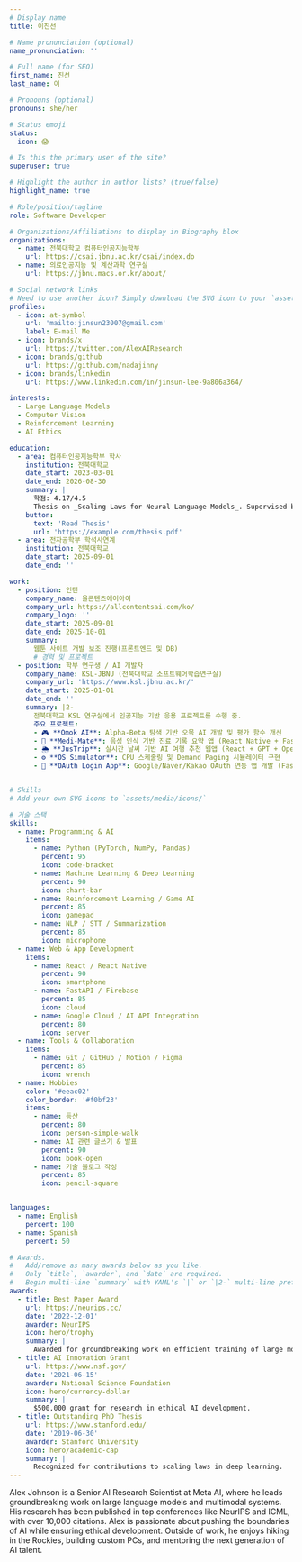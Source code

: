 ```yaml
---
# Display name
title: 이진선

# Name pronunciation (optional)
name_pronunciation: ''

# Full name (for SEO)
first_name: 진선
last_name: 이

# Pronouns (optional)
pronouns: she/her

# Status emoji
status:
  icon: 😱

# Is this the primary user of the site?
superuser: true

# Highlight the author in author lists? (true/false)
highlight_name: true

# Role/position/tagline
role: Software Developer

# Organizations/Affiliations to display in Biography blox
organizations:
  - name: 전북대학교 컴퓨터인공지능학부
    url: https://csai.jbnu.ac.kr/csai/index.do
  - name: 의료인공지능 및 계산과학 연구실
    url: https://jbnu.macs.or.kr/about/

# Social network links
# Need to use another icon? Simply download the SVG icon to your `assets/media/icons/` folder.
profiles:
  - icon: at-symbol
    url: 'mailto:jinsun23007@gmail.com'
    label: E-mail Me
  - icon: brands/x
    url: https://twitter.com/AlexAIResearch
  - icon: brands/github
    url: https://github.com/nadajinny
  - icon: brands/linkedin
    url: https://www.linkedin.com/in/jinsun-lee-9a806a364/

interests:
  - Large Language Models
  - Computer Vision
  - Reinforcement Learning
  - AI Ethics

education:
  - area: 컴퓨터인공지능학부 학사
    institution: 전북대학교
    date_start: 2023-03-01
    date_end: 2026-08-30 
    summary: |
      학점: 4.17/4.5
      Thesis on _Scaling Laws for Neural Language Models_. Supervised by Prof. Andrew Ng. Published 5 papers in NeurIPS and ICML, with 2 best paper awards.
    button: 
      text: 'Read Thesis'
      url: 'https://example.com/thesis.pdf'
  - area: 전자공학부 학석사연계
    institution: 전북대학교
    date_start: 2025-09-01
    date_end: ''

work:
  - position: 인턴
    company_name: 올콘텐츠에이아이
    company_url: https://allcontentsai.com/ko/
    company_logo: ''
    date_start: 2025-09-01
    date_end: 2025-10-01
    summary: 
      웹툰 사이트 개발 보조 진행(프론트엔드 및 DB)
      # 경력 및 프로젝트
  - position: 학부 연구생 / AI 개발자
    company_name: KSL-JBNU (전북대학교 소프트웨어학습연구실)
    company_url: 'https://www.ksl.jbnu.ac.kr/'
    date_start: 2025-01-01
    date_end: ''
    summary: |2-
      전북대학교 KSL 연구실에서 인공지능 기반 응용 프로젝트를 수행 중.  
      주요 프로젝트:
      - 🎮 **Omok AI**: Alpha-Beta 탐색 기반 오목 AI 개발 및 평가 함수 개선  
      - 💬 **Medi-Mate**: 음성 인식 기반 진료 기록 요약 앱 (React Native + FastAPI + VITO STT)  
      - 🌦️ **JusTrip**: 실시간 날씨 기반 AI 여행 추천 웹앱 (React + GPT + OpenWeather API)  
      - ⚙️ **OS Simulator**: CPU 스케줄링 및 Demand Paging 시뮬레이터 구현  
      - 🔗 **OAuth Login App**: Google/Naver/Kakao OAuth 연동 앱 개발 (FastAPI 백엔드 + InAppBrowser)


# Skills
# Add your own SVG icons to `assets/media/icons/`

# 기술 스택
skills:
  - name: Programming & AI
    items:
      - name: Python (PyTorch, NumPy, Pandas)
        percent: 95
        icon: code-bracket
      - name: Machine Learning & Deep Learning
        percent: 90
        icon: chart-bar
      - name: Reinforcement Learning / Game AI
        percent: 85
        icon: gamepad
      - name: NLP / STT / Summarization
        percent: 85
        icon: microphone
  - name: Web & App Development
    items:
      - name: React / React Native
        percent: 90
        icon: smartphone
      - name: FastAPI / Firebase
        percent: 85
        icon: cloud
      - name: Google Cloud / AI API Integration
        percent: 80
        icon: server
  - name: Tools & Collaboration
    items:
      - name: Git / GitHub / Notion / Figma
        percent: 85
        icon: wrench
  - name: Hobbies
    color: '#eeac02'
    color_border: '#f0bf23'
    items:
      - name: 등산
        percent: 80
        icon: person-simple-walk
      - name: AI 관련 글쓰기 & 발표
        percent: 90
        icon: book-open
      - name: 기술 블로그 작성
        percent: 85
        icon: pencil-square


languages:
  - name: English
    percent: 100
  - name: Spanish
    percent: 50

# Awards.
#   Add/remove as many awards below as you like.
#   Only `title`, `awarder`, and `date` are required.
#   Begin multi-line `summary` with YAML's `|` or `|2-` multi-line prefix and indent 2 spaces below.
awards:
  - title: Best Paper Award
    url: https://neurips.cc/
    date: '2022-12-01'
    awarder: NeurIPS
    icon: hero/trophy
    summary: |
      Awarded for groundbreaking work on efficient training of large models.
  - title: AI Innovation Grant
    url: https://www.nsf.gov/
    date: '2021-06-15'
    awarder: National Science Foundation
    icon: hero/currency-dollar
    summary: |
      $500,000 grant for research in ethical AI development.
  - title: Outstanding PhD Thesis
    url: https://www.stanford.edu/
    date: '2019-06-30'
    awarder: Stanford University
    icon: hero/academic-cap
    summary: |
      Recognized for contributions to scaling laws in deep learning.
---
```


Alex Johnson is a Senior AI Research Scientist at Meta AI, where he leads groundbreaking work on large language models and multimodal systems. His research has been published in top conferences like NeurIPS and ICML, with over 10,000 citations. Alex is passionate about pushing the boundaries of AI while ensuring ethical development. Outside of work, he enjoys hiking in the Rockies, building custom PCs, and mentoring the next generation of AI talent.
